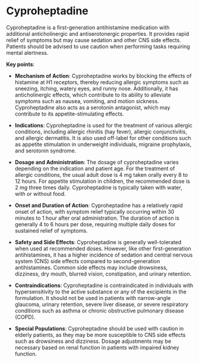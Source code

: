 # Cyproheptadine

Cyproheptadine is a first-generation antihistamine medication with additional anticholinergic and antiserotonergic properties. It provides rapid relief of symptoms but may cause sedation and other CNS side effects. Patients should be advised to use caution when performing tasks requiring mental alertness.

**Key points**:

* **Mechanism of Action**: Cyproheptadine works by blocking the effects of histamine at H1 receptors, thereby reducing allergic symptoms such as sneezing, itching, watery eyes, and runny nose. Additionally, it has anticholinergic effects, which contribute to its ability to alleviate symptoms such as nausea, vomiting, and motion sickness. Cyproheptadine also acts as a serotonin antagonist, which may contribute to its appetite-stimulating effects.

* **Indications**: Cyproheptadine is used for the treatment of various allergic conditions, including allergic rhinitis (hay fever), allergic conjunctivitis, and allergic dermatitis. It is also used off-label for other conditions such as appetite stimulation in underweight individuals, migraine prophylaxis, and serotonin syndrome.

* **Dosage and Administration**: The dosage of cyproheptadine varies depending on the indication and patient age. For the treatment of allergic conditions, the usual adult dose is 4 mg taken orally every 8 to 12 hours. For appetite stimulation in children, the recommended dose is 2 mg three times daily. Cyproheptadine is typically taken with water, with or without food.

* **Onset and Duration of Action**: Cyproheptadine has a relatively rapid onset of action, with symptom relief typically occurring within 30 minutes to 1 hour after oral administration. The duration of action is generally 4 to 6 hours per dose, requiring multiple daily doses for sustained relief of symptoms.

* **Safety and Side Effects**: Cyproheptadine is generally well-tolerated when used at recommended doses. However, like other first-generation antihistamines, it has a higher incidence of sedation and central nervous system (CNS) side effects compared to second-generation antihistamines. Common side effects may include drowsiness, dizziness, dry mouth, blurred vision, constipation, and urinary retention.

* **Contraindications**: Cyproheptadine is contraindicated in individuals with hypersensitivity to the active substance or any of the excipients in the formulation. It should not be used in patients with narrow-angle glaucoma, urinary retention, severe liver disease, or severe respiratory conditions such as asthma or chronic obstructive pulmonary disease (COPD).

* **Special Populations**: Cyproheptadine should be used with caution in elderly patients, as they may be more susceptible to CNS side effects such as drowsiness and dizziness. Dosage adjustments may be necessary based on renal function in patients with impaired kidney function.

